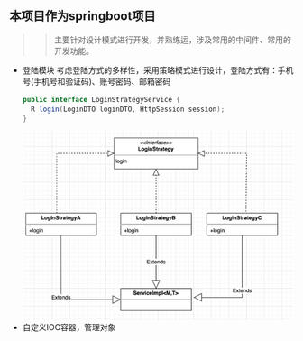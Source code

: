 ## 本项目作为springboot项目
>>主要针对设计模式进行开发，并熟练运，涉及常用的中间件、常用的开发功能。

- 登陆模块
    考虑登陆方式的多样性，采用策略模式进行设计，登陆方式有：手机号(手机号和验证码)、账号密码、邮箱密码
  ~~~java
  public interface LoginStrategyService {
    R login(LoginDTO loginDTO, HttpSession session);
  }
  ~~~
  ![img.png](img.png)
- 自定义IOC容器，管理对象
    